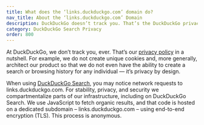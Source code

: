 ```yaml
---
title: What does the ‘links.duckduckgo.com’ domain do?
nav_title: About the ‘links.duckduckgo.com’ Domain
description: DuckDuckGo doesn’t track you. That’s the DuckDuckGo privacy policy in a nutshell.
category: DuckDuckGo Search Privacy
order: 800
---
```


At DuckDuckGo, we don’t track you, ever. That’s our [privacy policy](https://duckduckgo.com/privacy) in a nutshell. For example, we do not create unique cookies and, more generally, architect our product so that we do not even have the ability to create a search or browsing history for any individual — it’s privacy by design.

When using [DuckDuckGo Search](https://duckduckgo.com), you may notice network requests to links.duckduckgo.com. For stability, privacy, and security we compartmentalize parts of our infrastructure, including on DuckDuckGo Search. We use JavaScript to fetch organic results, and that code is hosted on a dedicated subdomain – links.duckduckgo.com – using end-to-end encryption (TLS). This process is anonymous.
